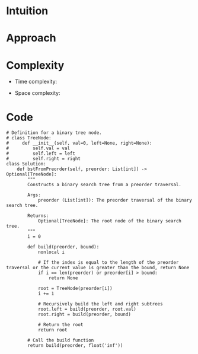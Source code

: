 # Intuition

<!-- Describe your first thoughts on how to solve this problem. -->

# Approach

<!-- Describe your approach to solving the problem. -->

# Complexity

- Time complexity:
<!-- Add your time complexity here, e.g. $$O(n)$$ -->

- Space complexity:
<!-- Add your space complexity here, e.g. $$O(n)$$ -->

# Code

```python3 []
# Definition for a binary tree node.
# class TreeNode:
#     def __init__(self, val=0, left=None, right=None):
#         self.val = val
#         self.left = left
#         self.right = right
class Solution:
    def bstFromPreorder(self, preorder: List[int]) -> Optional[TreeNode]:
        """
        Constructs a binary search tree from a preorder traversal.

        Args:
            preorder (List[int]): The preorder traversal of the binary search tree.

        Returns:
            Optional[TreeNode]: The root node of the binary search tree.
        """
        i = 0

        def build(preorder, bound):
            nonlocal i

            # If the index is equal to the length of the preorder traversal or the current value is greater than the bound, return None
            if i == len(preorder) or preorder[i] > bound:
                return None

            root = TreeNode(preorder[i])
            i += 1

            # Recursively build the left and right subtrees
            root.left = build(preorder, root.val)
            root.right = build(preorder, bound)

            # Return the root
            return root

        # Call the build function
        return build(preorder, float('inf'))
```
